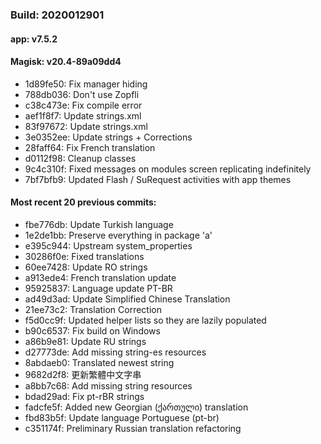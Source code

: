 ### Build: 2020012901
#### app: v7.5.2
#### Magisk: v20.4-89a09dd4

- 1d89fe50: Fix manager hiding
- 788db036: Don't use Zopfli
- c38c473e: Fix compile error
- aef1f8f7: Update strings.xml
- 83f97672: Update strings.xml
- 3e0352ee: Update strings + Corrections
- 28faff64: Fix French translation
- d0112f98: Cleanup classes
- 9c4c310f: Fixed messages on modules screen replicating indefinitely
- 7bf7bfb9: Updated Flash / SuRequest activities with app themes

#### Most recent 20 previous commits:

- fbe776db: Update Turkish language
- 1e2de1bb: Preserve everything in package 'a'
- e395c944: Upstream system_properties
- 30286f0e: Fixed translations
- 60ee7428: Update RO strings
- a913ede4: French translation update
- 95925837: Language update PT-BR
- ad49d3ad: Update Simplified Chinese Translation
- 21ee73c2: Translation Correction
- f5d0cc9f: Updated helper lists so they are lazily populated
- b90c6537: Fix build on Windows
- a86b9e81: Update RU strings
- d27773de: Add missing string-es resources
- 8abdaeb0: Translated newest string
- 9682d2f8: 更新繁體中文字串
- a8bb7c68: Add missing string resources
- bdad29ad: Fix pt-rBR strings
- fadcfe5f: Added new Georgian (ქართული)  translation
- fbd83b5f: Update language Portuguese (pt-br)
- c351174f: Preliminary Russian translation refactoring
